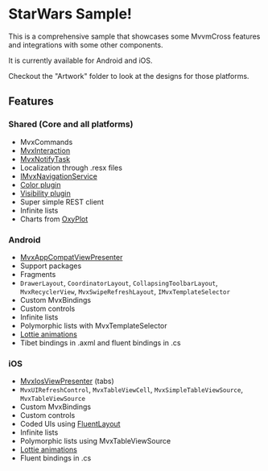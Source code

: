 # StarWars Sample!

This is a comprehensive sample that showcases some MvvmCross features and integrations with some other components.

It is currently available for Android and iOS.

Checkout the "Artwork" folder to look at the designs for those platforms.

## Features

### Shared (Core and all platforms)
- MvxCommands
- [MvxInteraction](https://www.mvvmcross.com/documentation/advanced/mvxinteraction)
- [MvxNotifyTask](https://www.mvvmcross.com/documentation/advanced/mvxnotifytask)
- Localization through .resx files
- [IMvxNavigationService](https://www.mvvmcross.com/documentation/fundamentals/navigation)
- [Color plugin](https://www.mvvmcross.com/documentation/plugins/color)
- [Visibility plugin](https://www.mvvmcross.com/documentation/plugins/visibility)
- Super simple REST client
- Infinite lists
- Charts from [OxyPlot](http://www.oxyplot.org/)

### Android
- [MvxAppCompatViewPresenter](https://www.mvvmcross.com/documentation/platform/android/android-view-presenter)
- Support packages
- Fragments
- `DrawerLayout`, `CoordinatorLayout`, `CollapsingToolbarLayout`, `MvxRecyclerView`, `MvxSwipeRefreshLayout`, `IMvxTemplateSelector`
- Custom MvxBindings
- Custom controls
- Infinite lists
- Polymorphic lists with MvxTemplateSelector
- [Lottie animations](https://github.com/martijn00/LottieXamarin)
- Tibet bindings in .axml and fluent bindings in .cs

### iOS
- [MvxIosViewPresenter](https://www.mvvmcross.com/documentation/platform/ios/ios-view-presenter) (tabs)
- `MvxUIRefreshControl`, `MvxTableViewCell`, `MvxSimpleTableViewSource`, `MvxTableViewSource`
- Custom MvxBindings
- Custom controls
- Coded UIs using [FluentLayout](https://github.com/FluentLayout/Cirrious.FluentLayout)
- Infinite lists
- Polymorphic lists using MvxTableViewSource
- [Lottie animations](https://github.com/martijn00/LottieXamarin)
- Fluent bindings in .cs
